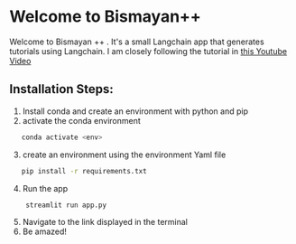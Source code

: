 # Welcome to Bismayan++

Welcome to Bismayan ++ . It's a small Langchain app that generates tutorials using Langchain.
I am closely following the tutorial in [this Youtube Video](https://www.youtube.com/watch?v=MlK6SIjcjE8)

## Installation Steps:
1. Install conda and create an environment with python and pip
2. activate the conda environment  
 ```bash   
    conda activate <env>
```
3. create an environment using the environment Yaml file 
 ```bash    
    pip install -r requirements.txt
```
4. Run the app
```bash      
    streamlit run app.py
```
5. Navigate to the link displayed in the terminal
6. Be amazed!
